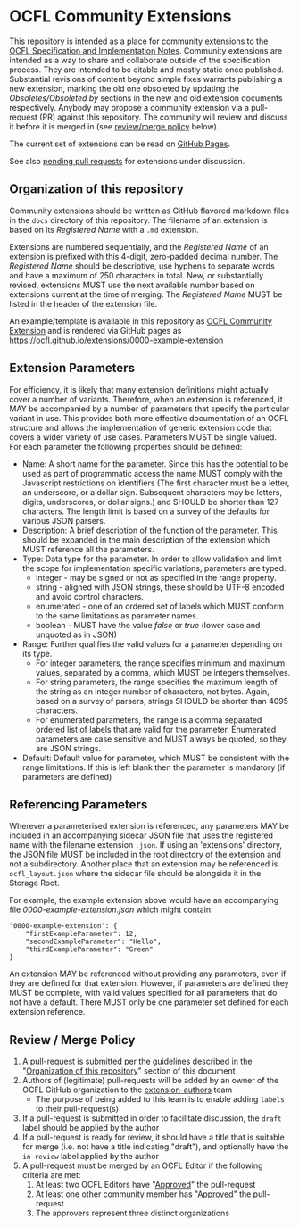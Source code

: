 # OCFL Community Extensions

This repository is intended as a place for community extensions to the [OCFL Specification and Implementation Notes](https://ocfl.io/). Community extensions are intended as a way to share and collaborate outside of the specification process. They are intended to be citable and mostly static once published. Substantial revisions of content beyond simple fixes warrants publishing a new extension, marking the old one obsoleted by updating the *Obsoletes/Obsoleted by* sections in the new and old extension documents respectively. Anybody may propose a community extension via a pull-request (PR) against this repository. The community will review and discuss it before it is merged in (see [review/merge policy](#review--merge-policy) below).

The current set of extensions can be read on [GitHub Pages](https://ocfl.github.io/extensions/).

See also [pending pull requests](https://github.com/OCFL/extensions/pulls) for extensions under discussion.

## Organization of this repository

Community extensions should be written as GitHub flavored markdown files in the `docs` directory of this repository. The
filename of an extension is based on its *Registered Name* with a `.md` extension. 

Extensions are numbered sequentially, and the *Registered Name* of an extension is prefixed with this 4-digit, zero-padded
decimal number. The *Registered Name* should be descriptive, use hyphens to separate words and have a maximum of 250 
characters in total. New, or substantially revised, extensions MUST use the next available number based on extensions current
at the time of merging. The *Registered Name* MUST be listed in the header of the extension file. 

An example/template is available in this repository as [OCFL Community Extension](docs/0000-example-extension.md) and is rendered
via GitHub pages as https://ocfl.github.io/extensions/0000-example-extension

## Extension Parameters

For efficiency, it is likely that many extension definitions might actually cover a number of variants. Therefore, when an
extension is referenced, it MAY be accompanied by a number of parameters that specify the particular variant in use. This
provides both more effective documentation of an OCFL structure and allows the implementation of generic extension code that
covers a wider variety of use cases. Parameters MUST be single valued. For each parameter the following properties should
be defined:    

* Name: A short name for the parameter. Since this has the potential to be used as part of programmatic access the name MUST
comply with the Javascript restrictions on identifiers (The first character must be a letter, an underscore, or a dollar sign. 
Subsequent characters may be letters, digits, underscores, or dollar signs.) and SHOULD be shorter than 127 characters. The
length limit is based on a survey of the defaults for various JSON parsers. 
* Description: A brief description of the function of the parameter. This should be expanded in the main description of the
extension which MUST reference all the parameters.
* Type: Data type for the parameter. In order to allow validation and limit the scope for implementation specific variations,
parameters are typed.
  * integer - may be signed or not as specified in the range property.
  * string - aligned with JSON strings, these should be UTF-8 encoded and avoid control characters.  
  * enumerated - one of an ordered set of labels which MUST conform to the same limitations as parameter names.  
  * boolean - MUST have the value *false* or *true* (lower case and unquoted as in JSON)
* Range: Further qualifies the valid values for a parameter depending on its type.
  * For integer parameters, the range specifies minimum and maximum values, separated by a comma, which MUST be integers themselves.
  * For string parameters, the range specifies the maximum length of the string as an integer number of characters, not bytes. Again, based on a survey of parsers, strings SHOULD be shorter than 4095 characters.
  * For enumerated parameters, the range is a comma separated ordered list of labels that are valid for the parameter. Enumerated parameters are case sensitive and MUST always be quoted, so they are JSON strings. 
* Default: Default value for parameter, which MUST be consistent with the range limitations. If this is left blank then the parameter is mandatory (if parameters are defined)  

## Referencing Parameters

Wherever a parameterised extension is referenced, any parameters MAY be included in an accompanying sidecar JSON file that
uses the registered name with the filename extension `.json`. If using an 'extensions' directory, the JSON file MUST be 
included in the root directory of the extension and not a subdirectory. Another place that an extension may be 
referenced is `ocfl_layout.json` where the sidecar file should be alongside it in the Storage Root. 

For example, the example extension above would have an accompanying file *0000-example-extension.json* which might contain:

    "0000-example-extension": {  
        "firstExampleParameter": 12,  
        "secondExampleParameter": "Hello",  
        "thirdExampleParameter": "Green"  
    }
    
An extension MAY be referenced without providing any parameters, even if they are defined for that extension. However, if parameters are defined they MUST be complete, with valid values specified for all parameters that do not have a default. There MUST only be one parameter set defined for each extension reference.

## Review / Merge Policy

1. A pull-request is submitted per the guidelines described in the "[Organization of this repository](https://github.com/OCFL/extensions#organization-of-this-repository)" section of this document
1. Authors of (legitimate) pull-requests will be added by an owner of the OCFL GitHub organization to the [extension-authors](https://github.com/orgs/OCFL/teams/extension-authors) team
   - The purpose of being added to this team is to enable adding `labels` to their pull-request(s)
1. If a pull-request is submitted in order to facilitate discussion, the `draft` label should be applied by the author
1. If a pull-request is ready for review, it should have a title that is suitable for merge (i.e. not have a title indicating "draft"), and optionally have the `in-review` label applied by the author
1. A pull-request must be merged by an OCFL Editor if the following criteria are met:
   1. At least two OCFL Editors have "[Approved](https://docs.github.com/en/github/collaborating-with-issues-and-pull-requests/approving-a-pull-request-with-required-reviews)" the pull-request
   1. At least one other community member has "[Approved](https://docs.github.com/en/github/collaborating-with-issues-and-pull-requests/approving-a-pull-request-with-required-reviews)" the pull-request
   1. The approvers represent three distinct organizations

